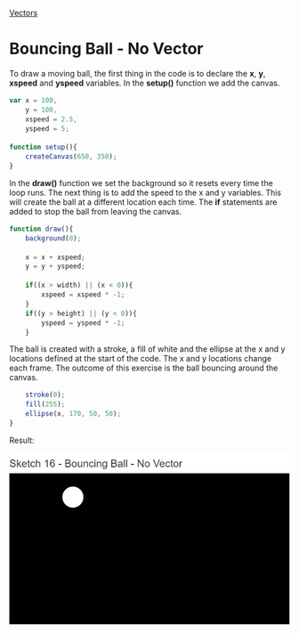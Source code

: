 [Vectors](../)

# Bouncing Ball - No Vector

To draw a moving ball, the first thing in the code is to declare the **x**, **y**, **xspeed** and **yspeed** variables. In the **setup()** function we add the canvas.

```js
var x = 100,
    y = 100,
    xspeed = 2.5,
    yspeed = 5;

function setup(){
    createCanvas(650, 350);
}
```
In the **draw()** function we set the background so it resets every time the loop runs. The next thing is to add the speed to the x and y variables. This will create the ball at a different location each time. The **if** statements are added to stop the ball from leaving the canvas.

```js
function draw(){
    background(0);

    x = x + xspeed;
    y = y + yspeed;

    if((x > width) || (x < 0)){
        xspeed = xspeed * -1;
    }
    if((y > height) || (y < 0)){
        yspeed = yspeed * -1;
    }
```
The ball is created with a stroke, a fill of white and the ellipse at the x and y locations defined at the start of the code. The x and y locations change each frame. The outcome of this exercise is the ball bouncing around the canvas.

```js
    stroke(0);
    fill(255);
    ellipse(x, 170, 50, 50);
}
```

Result:

![Bouncing Ball - No Vectors](img/Sketch16.PNG?raw=true "Bouncing Ball - No Vectors")
